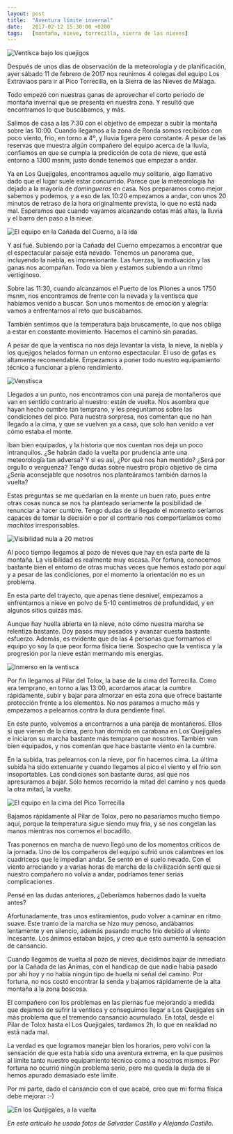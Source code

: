 ```yaml
---
layout: post
title:  "Aventura límite invernal"
date:   2017-02-12 15:30:00 +0200
tags:	[montaña, nieve, torrecilla, sierra de las nieves]
---
```


![Ventisca bajo los quejigos][ventisca2]

Después de unos dias de observación de la meteorología y de planificación,
ayer sábado 11 de febrero de 2017 nos reunimos 4 colegas del equipo Los
Extraviaos para ir al Pico Torrecilla, en la Sierra de las Nieves de Málaga.

Todo empezó con nuestras ganas de aprovechar el corto periodo de montaña
invernal que se presenta en nuestra zona. Y resultó que encontramos lo que
buscábamos, y más.

<!--more-->

Salimos de casa a las 7:30 con el objetivo de empezar a subir la montaña sobre
las 10:00. Cuando llegamos a la zona de Ronda somos recibidos con poco viento,
frio, en torno a 4º, y lluvia ligera pero constante. 
A pesar de las reservas que muestra algún compañero del equipo acerca de la
lluvia, confiamos en que se cumpla la predicción de cota de nieve, que está
entorno a 1300 msnm, justo donde tenemos que empezar a andar.

Ya en Los Quejigales, encontramos aquello muy solitario, algo llamativo dado
que el lugar suele estar concurrido. Parece que la meteorología ha dejado a la
mayoría de *domingueros* en casa.
Nos preparamos como mejor sabemos y podemos, y a eso de las 10:20 empezamos a
andar, con unos 20 minutos de retraso de la hora originalmente prevista, lo
que no está nada mal.
Esperamos que cuando vayamos alcanzando cotas más altas, la lluvia
y el barro den paso a la nieve.

![El equipo en la Cañada del Cuerno, a la ida][cuerno_ida]

Y así fué. Subiendo por la Cañada del Cuerno empezamos a encontrar que el
espectacular paisaje está nevado. Tenemos un panorama que, incluyendo la
niebla, es impresionante. Las fuerzas, la motivación y las ganas nos acompañan.
Todo va bien y estamos subiendo a un ritmo vertiginoso.

Sobre las 11:30, cuando alcanzamos el Puerto de los Pilones a unos 1750 msnm,
nos encontramos de frente con la nevada y la ventisca que habíamos venido a
buscar. Son unos momentos de emoción y alegría: vamos a enfrentarnos al reto
que buscábamos.

También sentimos que la temperatura baja bruscamente, lo que nos obliga a estar
en constante movimiento. Hacemos el camino sin paradas. 

A pesar de que la ventisca no nos deja levantar la vista, la nieve, la niebla
y los quejigos helados forman un entorno espectacular. El uso de gafas es
altamente recomendable. Empezamos a poner todo nuestro equipamiento técnico
a funcionar a pleno rendimiento.

![Venstisca][ventisca]

Llegados a un punto, nos encontramos con una pareja de montañeros que van en
sentido contrario al nuestro: están de vuelta. Nos asombra que hayan hecho
cumbre tan temprano, y les preguntamos sobre las condiciones del pico.
Para nuestra sorpresa, nos comentan que no han llegado a la cima, y que se
vuelven ya a casa, que solo han venido a ver cómo estaba el monte.

Iban bien equipados, y la historia que nos cuentan nos deja un poco
intranquilos. ¿Se habrán dado la vuelta por prudencia ante una meteorología
tan adversa? Y si es así, ¿Por qué nos han mentido? ¿Será por orgullo o
verguenza? Tengo dudas sobre nuestro propio objetivo de cima ¿Sería
aconsejable que nosotros nos planteáramos también darnos la vuelta?

Estas preguntas se me quedarían en la mente un buen rato, pues entre otras
cosas nunca se nos ha planteado seriamente la posibilidad de renunciar a
hacer cumbre. Tengo dudas de si llegado el momento seríamos capaces de tomar
la decisión o por el contrario nos comportaríamos como *machitos*
irresponsables.

![Visibilidad nula a 20 metros][pozo_nieve1]

Al poco tiempo llegamos al pozo de nieves que hay en esta parte de la montaña.
La visibilidad es realmente muy escasa. Por fortuna, conocemos bastante bien
el entorno de otras muchas veces que hemos estado por aquí y a pesar de las
condiciones, por el momento la orientación no es un problema.

En esta parte del trayecto, que apenas tiene desnivel, empezamos a enfrentarnos
a nieve en polvo de 5-10 centímetros de profundidad, y en algunos sitios
quizás más.

Aunque hay huella abierta en la nieve, noto cómo nuestra marcha se relentiza
bastante. Doy pasos muy pesados y avanzar cuesta bastante esfuerzo. Además,
es evidente que de las 4 personas que formamos el equipo yo soy la que peor
forma física tiene. Sospecho que la ventisca y la progresión por la nieve
están mermando mis energias.

![Inmerso en la ventisca][pozo_nieve2]

Por fin llegamos al Pilar del Tolox, la base de la cima del Torrecilla.
Como era temprano, en torno a las 13:00, acordamos atacar la cumbre
rápidamente, subir y bajar para almorzar en esta zona que ofrece bastante
protección frente a los elementos. No nos paramos a mucho más y empezamos
a pelearnos contra la dura pendiente final.

En este punto, volvemos a encontrarnos a una pareja de montañeros.
Ellos si que vienen de la cima, pero han dormido en carabana en Los
Quejigales e iniciaron su marcha bastante más temprano que nosotros.
También van bien equipados, y nos comentan que hace bastante viento
en la cumbre.

En la subida, tras pelearnos con la nieve, por fin hacemos cima. La última
subida ha sido extenuante y cuando llegamos al pico el viento y el frio son
insoportables. Las condiciones son bastante duras, así que nos apresuramos a
bajar. Sólo hemos recorrido la mitad del camino y nos queda la otra mitad, la
vuelta.

![El equipo en la cima del Pico Torrecilla][cima]

Bajamos rápidamente al Pilar de Tolox, pero no pasaríamos mucho tiempo aquí,
porque la temperatura sigue siendo muy fria, y se nos congelan las manos
mientras nos comemos el bocadillo.

Tras ponernos en marcha de nuevo llegó uno de los momentos críticos de la
jornada. Uno de los compañeros del equipo sufrió unos calambres en
los cuadriceps que le impedian andar. Se sentó en el suelo nevado.
Con el viento arreciando y a varias horas de marcha de la civilización sentí
que si nuestro compañero no volvía a andar, podríamos tener serias
complicaciones.

Pensé en las dudas anteriores, ¿Deberíamos habernos dado la vuelta antes?

Afortunadamente, tras unos estiramientos, pudo volver a caminar en ritmo suave.
Este tramo de la marcha se hizo muy penoso, andábamos lentamente y en silencio,
además pasando mucho frio debido al viento incesante.
Los ánimos estaban bajos, y creo que esto aumentó la sensación de cansancio.

Cuando llegamos de vuelta al pozo de nieves, decidimos bajar de inmediato por
la Cañada de las Ánimas, con el handicap de que nadie había pasado por ahí hoy
y no había ningún tipo de huella ni señal del camino.
Por fortuna, no nos costó encontrar la senda y bajamos rápidamente de la alta
montaña a la zona boscosa.

El compañero con los problemas en las piernas fue mejorando a medida que
dejamos de sufrir la ventisca y conseguimos llegar a Los Quejigales sin más
problema que el tremendo cansancio acumulado.
En total, desde el Pilar de Tolox hasta el Los Quejigales, tardamos 2h, lo que
en realidad no está nada mal.

La verdad es que logramos manejar bien los horarios, pero volví con la
sensación de que esta había sido una aventura extrema, en la que pusimos al
límite tanto nuestro equipamiento técnico como a nosotros mismos.
Por fortuna no ocurrió ningún problema serio, pero me queda la duda de si hemos
apurado demasiado este límite.

Por mi parte, dado el cansancio con el que acabé, creo que mi forma
física debe mejorar :-)

![En los Quejigales, a la vuelta][quejigales_vuelta]

*En este artículo he usado fotos de Salvador Castillo y Alejando Castillo.*


[pozo_nieve1]:		{{site.url}}/assets/20170211-01_torrecilla.jpg
[quejigales_vuelta]:	{{site.url}}/assets/20170211-02_alecastilloposada_torrecilla.jpeg
[pozo_nieve2]:		{{site.url}}/assets/20170211-03_torrecilla.jpg
[ventisca]:		{{site.url}}/assets/20170211-04_salvadorcastillo_torrecilla.jpeg
[cuerno_ida2]:		{{site.url}}/assets/20170211-05_alecastilloposada_torrecilla.jpeg
[cima]:			{{site.url}}/assets/20170211-06_salvadorcastillo_torrecilla.jpeg
[cuerno_ida]:		{{site.url}}/assets/20170211-07_alecastilloposada_torrecilla.jpeg
[ventisca2]:		{{site.url}}/assets/20170211-08_salvadorcastillo_torrecilla.jpeg
